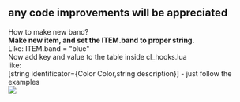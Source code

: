 ## any code improvements will be appreciated <br>
How to make new band?<br>
**Make new item, and set the ITEM.band to proper string.** <br>
Like: ITEM.band = "blue"<br>
Now add key and value to the table inside cl_hooks.lua<br>
like:<br>
[string identificator={Color Color,string description}] - just follow the examples<br>
<img src="https://media.discordapp.net/attachments/641212600306368513/647145305787203607/opaski.png">

